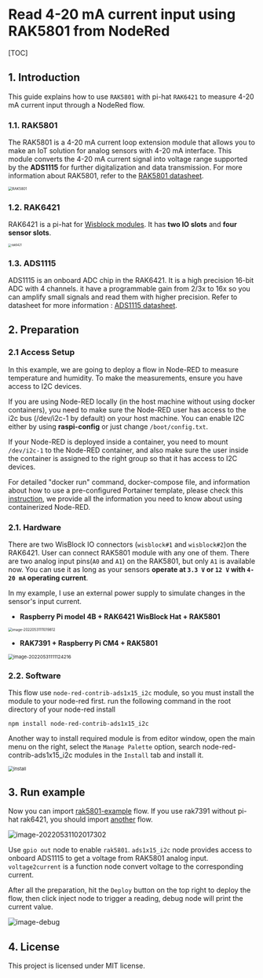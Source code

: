 # Read 4-20 mA current input using RAK5801 from NodeRed

[TOC]

## 1. Introduction

This guide explains how to use `RAK5801` with pi-hat `RAK6421` to measure 4-20 mA current input through a NodeRed flow.

### 1.1. RAK5801

The RAK5801 is a 4-20 mA current loop extension module that allows you to make an IoT solution for analog sensors with 4-20 mA interface. This module converts the 4-20 mA current signal into voltage range supported by the **ADS1115**  for further digitalization and data transmission.  For more information about RAK5801, refer to the [RAK5801 datasheet](https://docs.rakwireless.com/Product-Categories/WisBlock/RAK5801/Datasheet/).

<img src="assets/RAK5801.png" alt="RAK5801" style="zoom:50%;" />

### 1.2. RAK6421

RAK6421 is a pi-hat for [Wisblock modules](https://docs.rakwireless.com/Product-Categories/WisBlock/). It has **two IO slots** and **four sensor slots**.

<img src="assets/rak6421.png" alt="rak6421" style="zoom:40%;" />



### 1.3. ADS1115

ADS1115 is an onboard ADC chip in the RAK6421. It is a high precision 16-bit ADC with 4 channels. it have a programmable gain from 2/3x to 16x so you can amplify small signals and read them with higher precision. Refer to datasheet for more information : [ADS1115 datasheet](https://cdn-shop.adafruit.com/datasheets/ads1115.pdf).




## 2. Preparation

### 2.1 Access Setup

In this example, we are going to deploy a flow in Node-RED to measure temperature and humidity. To make the measurements, ensure you have access to I2C devices. 

If you are using Node-RED locally (in the host machine without using docker containers), you need to make sure the Node-RED user has access to the i2c bus (/dev/i2c-1 by default) on your host machine. You can enable I2C either by using **raspi-config** or just change `/boot/config.txt`.

If your Node-RED is deployed inside a container, you need to mount `/dev/i2c-1` to the Node-RED container, and also make sure the user inside the container is assigned to the right group so that it has access to I2C devices.

For detailed "docker run" command, docker-compose file, and information about how to use a pre-configured Portainer template, please check this [instruction](https://git.rak-internal.net/product-rd/gateway/wis-developer/rak7391/wisblock-node-red/-/blob/dev/README-Docker/README.md), we provide all the information you need to know about using containerized Node-RED.

### 2.1. Hardware

There are two WisBlock IO connectors (`wisblock#1` and `wisblock#2`)on the RAK6421. User can connect RAK5801 module with any one of them. There are two analog input pins(`A0` and `A1`) on the RAK5801, but only `A1` is available now.  You can use it as long as your sensors **operate at `3.3 V` or `12 V` with `4-20 mA` operating current**. 

In my example, I use an external power supply to simulate changes in the sensor's input current.

- **Raspberry Pi model 4B + RAK6421 WisBlock Hat +  RAK5801**

<img src="assets/image-20220531111019812.png" alt="image-20220531111019812" style="zoom:50%;" />



- **RAK7391 + Raspberry Pi CM4 +  RAK5801**

<img src="assets/image-20220531111124216.png" alt="image-20220531111124216" style="zoom: 67%;" />



### 2.2. Software

This flow use `node-red-contrib-ads1x15_i2c`  module, so you must install the module to your node-red first. run the following command in the root directory of your node-red install

```
npm install node-red-contrib-ads1x15_i2c
```

Another way to install required module is from editor window, open the main menu on the right, select  the `Manage Palette` option,  search node-red-contrib-ads1x15_i2c modules in the `Install` tab and install it.

<img src="assets/install.png" alt="install" style="zoom:67%;" />



## 3. Run example

Now you can import [rak5801-example](./rak5801-example-flow.json) flow.  If you use rak7391 without pi-hat rak6421, you should import [another](./rak5801-rak7391-example-flow.json) flow.

![image-20220531102017302](assets/rak5801-read-flow.png)

Use `gpio out` node to enable `rak5801`.  `ads1x15_i2c` node provides access to onboard ADS1115  to get a voltage from RAK5801 analog input.  `voltage2current` is a function node convert voltage to the corresponding current. 

After all the preparation, hit the `Deploy` button on the top right to deploy the flow, then click inject node to trigger a reading, debug node will print the current value.

![image-debug](assets/debug.png)



## 4. License

This project is licensed under MIT license.
